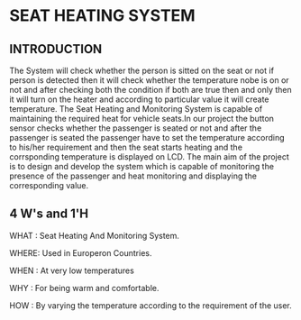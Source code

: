 # SEAT HEATING SYSTEM 

## INTRODUCTION

The System will check whether the person is sitted on the seat or not if person is detected then it will check whether the temperature nobe is on or not and after checking both the condition if both are true then and only then it will turn on the heater and according to particular value it will create temperature.
The Seat Heating and Monitoring System is capable of maintaining the required heat for vehicle seats.In our project the button sensor checks whether the passenger is seated or not and after the passenger is seated the passenger have to set the temperature according to his/her requirement and then the seat starts heating and the corrsponding temperature is displayed on LCD. The main aim of the project is to design and develop the system which is capable of monitoring the presence of the passenger and heat monitoring and displaying the corresponding value.

## 4 W's and 1'H
 WHAT : Seat Heating And Monitoring System.
 
 WHERE: Used in Europeron Countries.
 
 WHEN : At very low temperatures
 
 WHY  : For being warm and comfortable.
 
 HOW  : By varying the temperature according to the requirement of the user.
